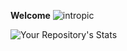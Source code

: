 __Welcome__
![intropic](https://i.imgur.com/tpTCXpE.png)

![Your Repository's Stats](https://github-readme-stats.vercel.app/api?username=qburn93&show_icons=true)



